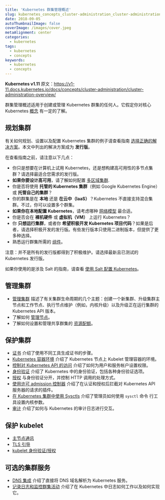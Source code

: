 ```yaml
---
title: 'Kubernetes 群集管理概述'
slug: kubernetes_concepts_cluster-administration_cluster-administration-overview
date: 2018-09-05
autoThumbnailImage: false
coverImage: /images/cover.jpeg
metaAlignment: center
categories:
  - kubernetes
tags:
  - kubernetes
  - concepts
keywords:
  - kubernetes
  - concepts
---
```


**Kubernetes v1.11** 原文：https://v1-11.docs.kubernetes.io/docs/concepts/cluster-administration/cluster-administration-overview/

群集管理概述适用于创建或管理 Kubernetes 群集的任何人。它假定你对核心 Kubernetes [概念](https://v1-11.docs.kubernetes.io/docs/concepts/) 有一定的了解。

<!--more-->

## 规划集群

有关如何规划、设置以及配置 Kubernetes 集群的例子请查看指南 [选择正确的解决方案](https://v1-11.docs.kubernetes.io/docs/setup/pick-right-solution/)。本文中列出的解决方案成为 **发行版**。

在查看指南之前，请注意以下几点：

- 你只是想要在计算机上试用 Kubernetes，还是想构建高可用性的多节点集群？请选择最适合您需求的发行版。
- **如果你要设计高可用**，请了解如何配置 [多区域集群](https://v1-11.docs.kubernetes.io/docs/concepts/cluster-administration/federation/).
- 你是否将使用 **托管的 Kubernetes 集群**（例如 Google Kubernetes Engine）或 **托管自己的集群**？
- 你的群集是在 **本地** 还是 **在云中（IaaS）**？Kubernetes 不直接支持混合集群。不过，你可以设置多个群集。
- **如果你在本地配置 Kubernetes**，请考虑哪种 [网络模型](https://v1-11.docs.kubernetes.io/docs/concepts/cluster-administration/networking/) 最合适。
- 你是否会在 **裸机硬件** 或 **虚拟机（VM）** 上运行 Kubernetes？
- 你 **只想运行集群**，或者你 **希望积极开发 Kubernetes 项目代码**？如果是后者，请选择积极开发的发行版。有些发行版本只使用二进制版本，但提供了更多种选择。
- 熟悉运行群集所需的 [组件](https://v1-11.docs.kubernetes.io/docs/admin/cluster-components/)。

注意：并不是所有的发行版都得到了积极维护。请选择最新且已测试的 Kubernetes 发行版。

如果你使用的是涉及 Salt 的指南，请查看 [使用 Salt 配置 Kubernetes](https://v1-11.docs.kubernetes.io/docs/setup/salt/)。

## 管理集群

- [管理集群](https://v1-11.docs.kubernetes.io/docs/tasks/administer-cluster/cluster-management/) 描述了有关集群生命周期的几个主题：创建一个新集群、升级集群主节点和工作节点、执行节点维护（例如，内核升级）以及升级正在运行集群的 Kubernetes API 版本。
- 了解如何 [管理节点](https://v1-11.docs.kubernetes.io/docs/concepts/nodes/node/)。
- 了解如何设置和管理共享群集的 [资源配额](https://v1-11.docs.kubernetes.io/docs/concepts/policy/resource-quotas/)。

## 保护集群

- [证书](https://v1-11.docs.kubernetes.io/docs/concepts/cluster-administration/certificates/) 介绍了使用不同工具生成证书的步骤。
- [Kubernetes 容器环境](https://v1-11.docs.kubernetes.io/docs/concepts/containers/container-environment-variables/) 介绍了 Kubernetes 节点上 Kubelet 管理容器的环境。
- [控制对 Kubernetes API 的访问](https://v1-11.docs.kubernetes.io/docs/reference/access-authn-authz/controlling-access/) 介绍了如何为用户和服务帐户设置权限。
- [身份验证](https://v1-11.docs.kubernetes.io/docs/reference/access-authn-authz/authentication/) 介绍了 Kubernetes 中的身份验证，包括各种身份验证选项。
- [授权](https://v1-11.docs.kubernetes.io/docs/reference/access-authn-authz/authorization/) 与身份验证分开，并控制 HTTP 调用的处理方式。
- [使用许可 admission 控制器](https://v1-11.docs.kubernetes.io/docs/reference/access-authn-authz/admission-controllers/) 介绍了在认证和授权后拦截对 Kubernetes API 服务器的请求的插件。
- [在 Kubernetes 集群中使用 Sysctls](https://v1-11.docs.kubernetes.io/docs/concepts/cluster-administration/sysctl-cluster/) 介绍了管理员如何使用 `sysctl` 命令 行工具设置内核参数。
- [审计](https://v1-11.docs.kubernetes.io/docs/tasks/debug-application-cluster/audit/) 介绍了如何与 Kubernetes 的审计日志进行交互。

## 保护 kubelet

- [主节点通讯](https://v1-11.docs.kubernetes.io/docs/concepts/architecture/master-node-communication/)
- [TLS 引导](https://v1-11.docs.kubernetes.io/docs/reference/command-line-tools-reference/kubelet-tls-bootstrapping/)
- [kubelet 身份验证/授权](https://v1-11.docs.kubernetes.io/docs/admin/kubelet-authentication-authorization/)

## 可选的集群服务

- [DNS 集成](https://v1-11.docs.kubernetes.io/docs/concepts/services-networking/dns-pod-service/) 介绍了直接将 DNS 域名解析为 Kubernetes 服务。
- [记录日志和监控群集活动](https://v1-11.docs.kubernetes.io/docs/concepts/cluster-administration/logging/) 介绍了在 Kubernetes 中日志如何工作以及如何实现它。
